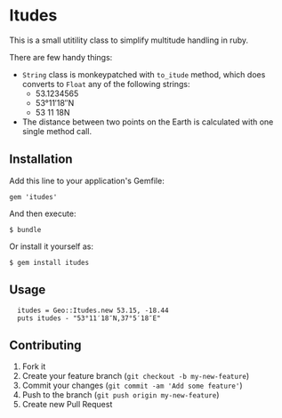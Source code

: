 # Itudes

This is a small utitility class to simplify multitude handling in ruby.

There are few handy things:
- `String` class is monkeypatched with `to_itude` method, which does
converts to `Float` any of the following strings:
  - 53.1234565
  - 53°11′18″N
  - 53 11 18N 
- The distance between two points on the Earth is calculated with one
single method call.

## Installation

Add this line to your application's Gemfile:

    gem 'itudes'

And then execute:

    $ bundle

Or install it yourself as:

    $ gem install itudes

## Usage

      itudes = Geo::Itudes.new 53.15, -18.44
      puts itudes - "53°11′18″N,37°5′18″E"

## Contributing

1. Fork it
2. Create your feature branch (`git checkout -b my-new-feature`)
3. Commit your changes (`git commit -am 'Add some feature'`)
4. Push to the branch (`git push origin my-new-feature`)
5. Create new Pull Request
